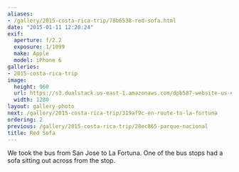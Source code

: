 ```yaml
---
aliases:
- /gallery/2015-costa-rica-trip/78b6538-red-sofa.html
date: "2015-01-11 12:20:24"
exif:
  aperture: f/2.2
  exposure: 1/1099
  make: Apple
  model: iPhone 6
galleries:
- 2015-costa-rica-trip
image:
  height: 960
  url: https://s3.dualstack.us-east-1.amazonaws.com/dpb587-website-us-east-1/asset/gallery/2015-costa-rica-trip/78b6538-red-sofa~1280.jpg
  width: 1280
layout: gallery-photo
next: /gallery/2015-costa-rica-trip/319af9c-en-route-to-la-fortuna
ordering: 2
previous: /gallery/2015-costa-rica-trip/28ec865-parque-nacional
title: Red Sofa
---
```


We took the bus from San Jose to La Fortuna. One of the bus stops had a sofa sitting out across from the stop.
